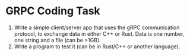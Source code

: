 # GRPC Coding Task

1. Write a simple client/server app that uses the gRPC communication protocol,
   to exchange data in either C++ or Rust. Data is one number, one string and
   a file (can be >1GB).
2. Write a program to test it (can be in Rust/C++ or another language).
